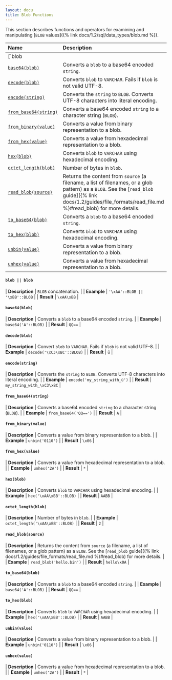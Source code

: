 ```yaml
---
layout: docu
title: Blob Functions
---
```


<!-- markdownlint-disable MD001 -->

This section describes functions and operators for examining and manipulating [`BLOB` values]({% link docs/1.2/sql/data_types/blob.md %}).

<!-- Start of section generated by scripts/generate_sql_function_docs.py -->
<!-- markdownlint-disable MD056 -->

| Name | Description |
|:--|:-------|
| [`blob || blob`](#blob--blob) | `BLOB` concatenation. |
| [`base64(blob)`](#base64blob) | Converts a `blob` to a base64 encoded `string`. |
| [`decode(blob)`](#decodeblob) | Converts `blob` to `VARCHAR`. Fails if `blob` is not valid UTF-8. |
| [`encode(string)`](#encodestring) | Converts the `string` to `BLOB`. Converts UTF-8 characters into literal encoding. |
| [`from_base64(string)`](#from_base64string) | Converts a base64 encoded `string` to a character string (`BLOB`). |
| [`from_binary(value)`](#from_binaryvalue) | Converts a value from binary representation to a blob. |
| [`from_hex(value)`](#from_hexvalue) | Converts a value from hexadecimal representation to a blob. |
| [`hex(blob)`](#hexblob) | Converts `blob` to `VARCHAR` using hexadecimal encoding. |
| [`octet_length(blob)`](#octet_lengthblob) | Number of bytes in `blob`. |
| [`read_blob(source)`](#read_blobsource) | Returns the content from `source` (a filename, a list of filenames, or a glob pattern) as a `BLOB`. See the [`read_blob` guide]({% link docs/1.2/guides/file_formats/read_file.md %}#read_blob) for more details. |
| [`to_base64(blob)`](#to_base64blob) | Converts a `blob` to a base64 encoded `string`. |
| [`to_hex(blob)`](#to_hexblob) | Converts `blob` to `VARCHAR` using hexadecimal encoding. |
| [`unbin(value)`](#unbinvalue) | Converts a value from binary representation to a blob. |
| [`unhex(value)`](#unhexvalue) | Converts a value from hexadecimal representation to a blob. |

<!-- markdownlint-enable MD056 -->

#### `blob || blob`

<div class="nostroke_table"></div>

| **Description** | `BLOB` concatenation. |
| **Example** | `'\xAA'::BLOB || '\xBB'::BLOB` |
| **Result** | `\xAA\xBB` |

#### `base64(blob)`

<div class="nostroke_table"></div>

| **Description** | Converts a `blob` to a base64 encoded `string`. |
| **Example** | `base64('A'::BLOB)` |
| **Result** | `QQ==` |

#### `decode(blob)`

<div class="nostroke_table"></div>

| **Description** | Convert `blob` to `VARCHAR`. Fails if `blob` is not valid UTF-8. |
| **Example** | `decode('\xC3\xBC'::BLOB)` |
| **Result** | `ü` |

#### `encode(string)`

<div class="nostroke_table"></div>

| **Description** | Converts the `string` to `BLOB`. Converts UTF-8 characters into literal encoding. |
| **Example** | `encode('my_string_with_ü')` |
| **Result** | `my_string_with_\xC3\xBC` |

#### `from_base64(string)`

<div class="nostroke_table"></div>

| **Description** | Converts a base64 encoded `string` to a character string (`BLOB`). |
| **Example** | `from_base64('QQ==')` |
| **Result** | `A` |

#### `from_binary(value)`

<div class="nostroke_table"></div>

| **Description** | Converts a value from binary representation to a blob. |
| **Example** | `unbin('0110')` |
| **Result** | `\x06` |

#### `from_hex(value)`

<div class="nostroke_table"></div>

| **Description** | Converts a value from hexadecimal representation to a blob. |
| **Example** | `unhex('2A')` |
| **Result** | `*` |

#### `hex(blob)`

<div class="nostroke_table"></div>

| **Description** | Converts `blob` to `VARCHAR` using hexadecimal encoding. |
| **Example** | `hex('\xAA\xBB'::BLOB)` |
| **Result** | `AABB` |

#### `octet_length(blob)`

<div class="nostroke_table"></div>

| **Description** | Number of bytes in `blob`. |
| **Example** | `octet_length('\xAA\xBB'::BLOB)` |
| **Result** | `2` |

#### `read_blob(source)`

<div class="nostroke_table"></div>

| **Description** | Returns the content from `source` (a filename, a list of filenames, or a glob pattern) as a `BLOB`. See the [`read_blob` guide]({% link docs/1.2/guides/file_formats/read_file.md %}#read_blob) for more details. |
| **Example** | `read_blob('hello.bin')` |
| **Result** | `hello\x0A` |

#### `to_base64(blob)`

<div class="nostroke_table"></div>

| **Description** | Converts a `blob` to a base64 encoded `string`. |
| **Example** | `base64('A'::BLOB)` |
| **Result** | `QQ==` |

#### `to_hex(blob)`

<div class="nostroke_table"></div>

| **Description** | Converts `blob` to `VARCHAR` using hexadecimal encoding. |
| **Example** | `hex('\xAA\xBB'::BLOB)` |
| **Result** | `AABB` |

#### `unbin(value)`

<div class="nostroke_table"></div>

| **Description** | Converts a value from binary representation to a blob. |
| **Example** | `unbin('0110')` |
| **Result** | `\x06` |

#### `unhex(value)`

<div class="nostroke_table"></div>

| **Description** | Converts a value from hexadecimal representation to a blob. |
| **Example** | `unhex('2A')` |
| **Result** | `*` |

<!-- End of section generated by scripts/generate_sql_function_docs.py -->